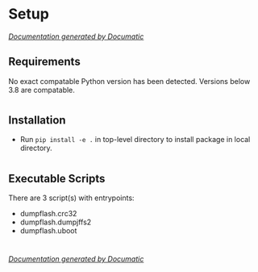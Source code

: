 # Setup

[_Documentation generated by Documatic_](https://www.documatic.com)

<!---Documatic-section-Requirements-start--->
## Requirements

No exact compatable Python version has been detected.
Versions below 3.8 are compatable.

# #
<!---Documatic-section-Requirements-end--->

<!---Documatic-section-Installation-start--->
## Installation

* Run `pip install -e .` in top-level directory to
install package in local directory.

# #
<!---Documatic-section-Installation-end--->

<!---Documatic-section-Executable Scripts-start--->
## Executable Scripts

There are 3 script(s) with entrypoints:
* dumpflash.crc32
* dumpflash.dumpjffs2
* dumpflash.uboot

# #
<!---Documatic-section-Executable Scripts-end--->

[_Documentation generated by Documatic_](https://www.documatic.com)